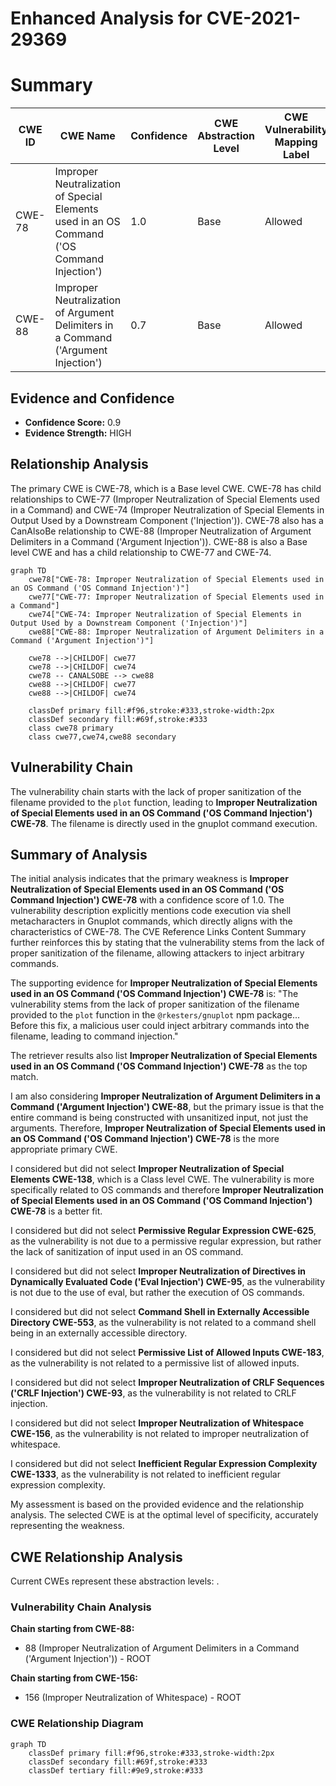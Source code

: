 # Enhanced Analysis for CVE-2021-29369

# Summary
| CWE ID | CWE Name | Confidence | CWE Abstraction Level | CWE Vulnerability Mapping Label | CWE-Vulnerability Mapping Notes |
|---|---|---|---|---|---|
| CWE-78 | Improper Neutralization of Special Elements used in an OS Command ('OS Command Injection') | 1.0 | Base | Allowed | Primary CWE |
| CWE-88 | Improper Neutralization of Argument Delimiters in a Command ('Argument Injection') | 0.7 | Base | Allowed | Secondary Candidate |

## Evidence and Confidence

*   **Confidence Score:** 0.9
*   **Evidence Strength:** HIGH

## Relationship Analysis
The primary CWE is CWE-78, which is a Base level CWE. CWE-78 has child relationships to CWE-77 (Improper Neutralization of Special Elements used in a Command) and CWE-74 (Improper Neutralization of Special Elements in Output Used by a Downstream Component ('Injection')). CWE-78 also has a CanAlsoBe relationship to CWE-88 (Improper Neutralization of Argument Delimiters in a Command ('Argument Injection')). CWE-88 is also a Base level CWE and has a child relationship to CWE-77 and CWE-74.

```mermaid
graph TD
    cwe78["CWE-78: Improper Neutralization of Special Elements used in an OS Command ('OS Command Injection')"]
    cwe77["CWE-77: Improper Neutralization of Special Elements used in a Command"]
    cwe74["CWE-74: Improper Neutralization of Special Elements in Output Used by a Downstream Component ('Injection')"]
    cwe88["CWE-88: Improper Neutralization of Argument Delimiters in a Command ('Argument Injection')"]

    cwe78 -->|CHILDOF| cwe77
    cwe78 -->|CHILDOF| cwe74
    cwe78 -- CANALSOBE --> cwe88
    cwe88 -->|CHILDOF| cwe77
    cwe88 -->|CHILDOF| cwe74

    classDef primary fill:#f96,stroke:#333,stroke-width:2px
    classDef secondary fill:#69f,stroke:#333
    class cwe78 primary
    class cwe77,cwe74,cwe88 secondary
```

## Vulnerability Chain
The vulnerability chain starts with the lack of proper sanitization of the filename provided to the `plot` function, leading to **Improper Neutralization of Special Elements used in an OS Command ('OS Command Injection') CWE-78**. The filename is directly used in the gnuplot command execution.

## Summary of Analysis
The initial analysis indicates that the primary weakness is **Improper Neutralization of Special Elements used in an OS Command ('OS Command Injection') CWE-78** with a confidence score of 1.0. The vulnerability description explicitly mentions code execution via shell metacharacters in Gnuplot commands, which directly aligns with the characteristics of CWE-78. The CVE Reference Links Content Summary further reinforces this by stating that the vulnerability stems from the lack of proper sanitization of the filename, allowing attackers to inject arbitrary commands.

The supporting evidence for **Improper Neutralization of Special Elements used in an OS Command ('OS Command Injection') CWE-78** is: "The vulnerability stems from the lack of proper sanitization of the filename provided to the `plot` function in the `@rkesters/gnuplot` npm package... Before this fix, a malicious user could inject arbitrary commands into the filename, leading to command injection."

The retriever results also list **Improper Neutralization of Special Elements used in an OS Command ('OS Command Injection') CWE-78** as the top match.

I am also considering **Improper Neutralization of Argument Delimiters in a Command ('Argument Injection') CWE-88**, but the primary issue is that the entire command is being constructed with unsanitized input, not just the arguments. Therefore, **Improper Neutralization of Special Elements used in an OS Command ('OS Command Injection') CWE-78** is the more appropriate primary CWE.

I considered but did not select **Improper Neutralization of Special Elements CWE-138**, which is a Class level CWE. The vulnerability is more specifically related to OS commands and therefore **Improper Neutralization of Special Elements used in an OS Command ('OS Command Injection') CWE-78** is a better fit.

I considered but did not select **Permissive Regular Expression CWE-625**, as the vulnerability is not due to a permissive regular expression, but rather the lack of sanitization of input used in an OS command.

I considered but did not select **Improper Neutralization of Directives in Dynamically Evaluated Code ('Eval Injection') CWE-95**, as the vulnerability is not due to the use of eval, but rather the execution of OS commands.

I considered but did not select **Command Shell in Externally Accessible Directory CWE-553**, as the vulnerability is not related to a command shell being in an externally accessible directory.

I considered but did not select **Permissive List of Allowed Inputs CWE-183**, as the vulnerability is not related to a permissive list of allowed inputs.

I considered but did not select **Improper Neutralization of CRLF Sequences ('CRLF Injection') CWE-93**, as the vulnerability is not related to CRLF injection.

I considered but did not select **Improper Neutralization of Whitespace CWE-156**, as the vulnerability is not related to improper neutralization of whitespace.

I considered but did not select **Inefficient Regular Expression Complexity CWE-1333**, as the vulnerability is not related to inefficient regular expression complexity.

My assessment is based on the provided evidence and the relationship analysis. The selected CWE is at the optimal level of specificity, accurately representing the weakness.


## CWE Relationship Analysis

Current CWEs represent these abstraction levels: .


### Vulnerability Chain Analysis

**Chain starting from CWE-88:**
- 88 (Improper Neutralization of Argument Delimiters in a Command ('Argument Injection')) - ROOT


**Chain starting from CWE-156:**
- 156 (Improper Neutralization of Whitespace) - ROOT



### CWE Relationship Diagram

```mermaid
graph TD
    classDef primary fill:#f96,stroke:#333,stroke-width:2px
    classDef secondary fill:#69f,stroke:#333
    classDef tertiary fill:#9e9,stroke:#333
```